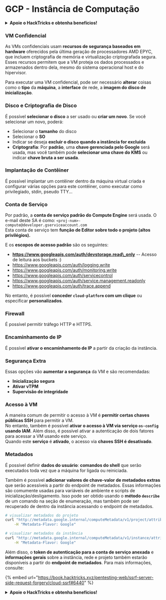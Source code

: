 # GCP - Instância de Computação

<details>

<summary><strong>Apoie o HackTricks e obtenha benefícios!</strong></summary>

* Se você deseja ver sua **empresa anunciada no HackTricks** ou se deseja acessar a **última versão do PEASS ou baixar o HackTricks em PDF**, confira os [**PLANOS DE ASSINATURA**](https://github.com/sponsors/carlospolop)!
* Adquira o [**swag oficial do PEASS & HackTricks**](https://peass.creator-spring.com)
* Descubra [**The PEASS Family**](https://opensea.io/collection/the-peass-family), nossa coleção exclusiva de [**NFTs**](https://opensea.io/collection/the-peass-family)
* **Junte-se ao** 💬 [**grupo do Discord**](https://discord.gg/hRep4RUj7f) ou ao [**grupo do telegram**](https://t.me/peass) ou **siga-me** no **Twitter** 🐦 [**@carlospolopm**](https://twitter.com/carlospolopm).

* **Compartilhe suas técnicas de hacking enviando PRs para os repositórios do** [**HackTricks**](https://github.com/carlospolop/hacktricks) e [**HackTricks Cloud**](https://github.com/carlospolop/hacktricks-cloud) no Github.

</details>

### VM Confidencial

As VMs confidenciais usam **recursos de segurança baseados em hardware** oferecidos pela última geração de processadores AMD EPYC, que incluem criptografia de memória e virtualização criptografada segura. Esses recursos permitem que a VM proteja os dados processados e armazenados dentro dela, mesmo do sistema operacional host e do hipervisor.

Para executar uma VM confidencial, pode ser necessário **alterar** coisas como o **tipo** da **máquina**, a **interface** de rede, a **imagem do disco de inicialização**.

### Disco e Criptografia de Disco

É possível **selecionar o disco** a ser usado ou **criar um novo**. Se você selecionar um novo, poderá:

* Selecionar o **tamanho** do disco
* Selecionar o **SO**
* Indicar se deseja **excluir o disco quando a instância for excluída**
* **Criptografia**: Por **padrão**, uma **chave gerenciada pelo Google** será usada, mas você também pode **selecionar uma chave do KMS** ou indicar **chave bruta a ser usada**.

### Implantação de Contêiner

É possível implantar um contêiner dentro da máquina virtual criada e configurar várias opções para este contêiner, como executar como privilegiado, stdin, pseudo TTY...

### Conta de Serviço

Por padrão, a **conta de serviço padrão do Compute Engine** será usada. O e-mail deste SA é como: `<proj-num>-compute@developer.gserviceaccount.com`\
Esta conta de serviço tem **função de Editor sobre todo o projeto (altos privilégios).**

E os **escopos de acesso padrão** são os seguintes:

* **https://www.googleapis.com/auth/devstorage.read\_only** -- Acesso de leitura aos buckets :)
* https://www.googleapis.com/auth/logging.write
* https://www.googleapis.com/auth/monitoring.write
* https://www.googleapis.com/auth/servicecontrol
* https://www.googleapis.com/auth/service.management.readonly
* https://www.googleapis.com/auth/trace.append

No entanto, é possível **conceder `cloud-platform` com um clique** ou especificar **personalizados**.

### Firewall

É possível permitir tráfego HTTP e HTTPS.

### Encaminhamento de IP

É possível **ativar o encaminhamento de IP** a partir da criação da instância.

### Segurança Extra

Essas opções vão **aumentar a segurança** da VM e são recomendadas:

* **Inicialização segura**
* **Ativar vTPM**
* **Supervisão de integridade**

### Acesso à VM

A maneira comum de permitir o acesso à VM é **permitir certas chaves públicas SSH** para permitir a VM.\
No entanto, também é possível **ativar o acesso à VM via serviço `os-config` usando IAM**. Além disso, é possível ativar a autenticação de dois fatores para acessar a VM usando este serviço.\
Quando este **serviço** é **ativado**, o acesso via **chaves SSH é desativado**.

### Metadados

É possível definir **dados do usuário**: **comandos do shell** que serão executados toda vez que a máquina for ligada ou reiniciada.

Também é possível **adicionar valores de chave-valor de metadados extras** que serão acessíveis a partir do endpoint de metadados. Essas informações são comumente usadas para variáveis de ambiente e scripts de inicialização/desligamento. Isso pode ser obtido usando o **método `describe`** de um comando na seção de enumeração, mas também pode ser recuperado de dentro da instância acessando o endpoint de metadados.

```bash
# visualizar metadados do projeto
curl "http://metadata.google.internal/computeMetadata/v1/project/attributes/?recursive=true&alt=text" \
    -H "Metadata-Flavor: Google"

# visualizar metadados da instância
curl "http://metadata.google.internal/computeMetadata/v1/instance/attributes/?recursive=true&alt=text" \
    -H "Metadata-Flavor: Google"
```

Além disso, o **token de autenticação para a conta de serviço anexada** e **informações gerais** sobre a instância, rede e projeto também estarão disponíveis a partir do **endpoint de metadados**. Para mais informações, consulte:&#x20;

{% embed url="https://book.hacktricks.xyz/pentesting-web/ssrf-server-side-request-forgery/cloud-ssrf#6440" %}

<details>

<summary><strong>Apoie o HackTricks e obtenha benefícios!</strong></summary>

* Se você deseja ver sua **empresa anunciada no HackTricks** ou se deseja acessar a **última versão do PEASS ou baixar o HackTricks em PDF**, confira os [**PLANOS DE ASSINATURA**](https://github.com/sponsors/carlospolop)!
* Adquira o [**swag oficial do PEASS & HackTricks**](https://peass.creator-spring.com)
* Descubra [**The PEASS Family**](https://opensea.io/collection/the-peass-family), nossa coleção exclusiva de [**NFTs**](https://opensea.io/collection/the-peass-family)
* **Junte-se ao** 💬 [**grupo do Discord**](https://discord.gg/hRep4RUj7f) ou ao [**grupo do telegram**](https://t.me/peass) ou **siga-me** no **Twitter** 🐦 [**@carlospolopm**](https://twitter.com/carlospolopm).

* **Compartilhe suas técnicas de hacking enviando PRs para os repositórios do** [**HackTricks**](https://github.com/carlospolop/hacktricks) e [**HackTricks Cloud**](https://github.com/carlospolop/hacktricks-cloud) no Github.

</details>